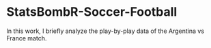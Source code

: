 # StatsBombR-Soccer-Football
In this work, I briefly analyze the play-by-play data of the Argentina vs France match.
